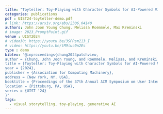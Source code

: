 ```yaml
---
title: "Toyteller: Toy-Playing with Character Symbols for AI-Powered Visual Storytelling"
categories: publications
pdf : UIST24-toyteller-demo.pdf
# link: https://arxiv.org/abs/2306.04140
authors: John Joon Young Chung, Melissa Roemmele, Max Kreminski
# image: 2023_PromptPaint.gif
venue : UIST2024
# video30: https://youtu.be/3SPRsm213_I
# video: https://youtu.be/tM9luc0n2Es
type : demo
bibtex: "@inproceedings{chung2024patchview,
author = {Chung, John Joon Young, and Roemmele, Melissa, and Kreminski, Max},
title = {Toyteller: Toy-Playing with Character Symbols for AI-Powered Visual Storytelling},
year = {2024},
publisher = {Association for Computing Machinery},
address = {New York, NY, USA},
booktitle = {Proceedings of the 37th Annual ACM Symposium on User Interface Software and Technology},
location = {Pittsburg, PA, USA},
series = {UIST '24}
}"
tags:
  - visual storytelling, toy-playing, generative AI
---
```

